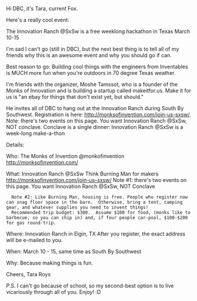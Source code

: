 

Hi DBC, it's Tara, current Fox.  

Here's a really cool event: 

The Innovation Ranch @SxSw is a free weeklong hackathon in Texas March 10-15

I'm sad I can't go (still in DBC), but the next best thing is to tell all of my friends why this is an awesome event and why you should go if can.

Best reason to go: Building cool things with the engineers from Inventables is MUCH more fun when you're outdoors in 70 degree Texas weather.

I'm friends with the organizer, Moshe Tamssot, who is a founder of the Monks of Innovation and is building a startup called  makeitfor.us.  Make it for us is "an ebay for things that don't exist yet, but should."   

He invites all of DBC to hang out at the Innovation Ranch during South By Southwest.  Registration is here:       http://monksofinvention.com/join-us-sxsw/. Note: there's two events on this page. You want Innovation Ranch @SxSw, NOT conclave. Conclave is a single dinner: Innovation Ranch @SxSw is a week-long make-a-thon

Details:  

Who:  The Monks of Invention
     @monkofinvention
     http://monksofinvention.com/
  
What:  Innovation Ranch @SxSw
      Think Burning Man for makers
      http://monksofinvention.com/join-us-sxsw/
      Note #1: there's two events on this page. You want Innovation Ranch @SxSw, NOT Conclave
      
      Note #2: Like Burning Man, housing is free. People who register now can snag floor space in the barn.  Otherwise, bring a tent, camping gear, and whatever supplies you need to invent things!
      Recommended trip budget: $300.  Assume $100 for food, (monks like to barbecue, so you can chip in) and, if four people car-pool, $100-$200 for gas round-trip.

Where: Innovation Ranch in Elgin, TX 
   After you register, the exact address will be e-mailed to you.  
    
When: March 10 - 15, same time as South By Southwest

Why: Because making things is fun.  

Cheers,
Tara Roys

P.S.  I can't go because of school, so my second-best option is to live vicariously through all of you. Enjoy! :D  
